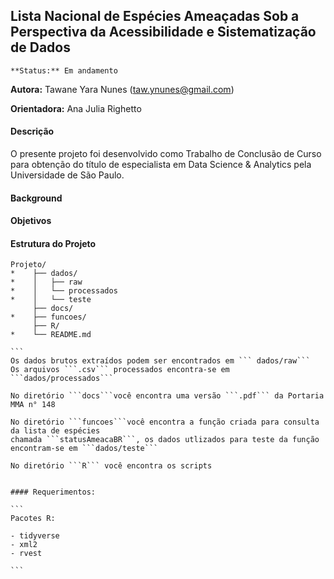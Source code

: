 ## Lista Nacional de Espécies Ameaçadas Sob a Perspectiva da Acessibilidade e Sistematização de Dados

```
**Status:** Em andamento
```

**Autora:** Tawane Yara Nunes (taw.ynunes@gmail.com)           

**Orientadora:** Ana Julia Righetto


#### Descrição

O presente projeto foi desenvolvido como Trabalho de Conclusão de Curso para obtenção do título de especialista em Data Science & Analytics pela Universidade de São Paulo.


#### Background

#### Objetivos

#### Estrutura do Projeto

````
Projeto/
*    ├── dados/
*    │   ├── raw
*    │   └── processados
*    │   └── teste
     ├── docs/
*    ├── funcoes/
     ├── R/
*    └── README.md

```
Os dados brutos extraídos podem ser encontrados em ``` dados/raw```
Os arquivos ```.csv``` processados encontra-se em ```dados/processados```

No diretório ```docs```você encontra uma versão ```.pdf``` da Portaria MMA n° 148

No diretório ```funcoes```você encontra a função criada para consulta da lista de espécies
chamada ```statusAmeacaBR```, os dados utlizados para teste da função encontram-se em ```dados/teste```

No diretório ```R``` você encontra os scripts


#### Requerimentos:

```
Pacotes R:

- tidyverse
- xml2
- rvest

```